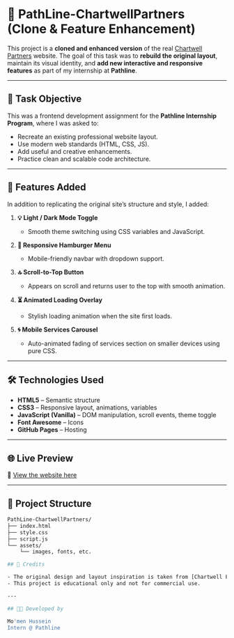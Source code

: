 # 🧠 PathLine-ChartwellPartners (Clone & Feature Enhancement)

This project is a **cloned and enhanced version** of the real [Chartwell Partners](https://chartwellpartners.com/) website. The goal of this task was to **rebuild the original layout**, maintain its visual identity, and **add new interactive and responsive features** as part of my internship at **Pathline**.

---

## 📌 Task Objective

This was a frontend development assignment for the **Pathline Internship Program**, where I was asked to:
- Recreate an existing professional website layout.
- Use modern web standards (HTML, CSS, JS).
- Add useful and creative enhancements.
- Practice clean and scalable code architecture.

---

## 🚀 Features Added

In addition to replicating the original site’s structure and style, I added:

1. **💡 Light / Dark Mode Toggle**
   - Smooth theme switching using CSS variables and JavaScript.

2. **📱 Responsive Hamburger Menu**
   - Mobile-friendly navbar with dropdown support.

3. **🔝 Scroll-to-Top Button**
   - Appears on scroll and returns user to the top with smooth animation.

4. **⏳ Animated Loading Overlay**
   - Stylish loading animation when the site first loads.

5. **🌀 Mobile Services Carousel**
   - Auto-animated fading of services section on smaller devices using pure CSS.

---

## 🛠️ Technologies Used

- **HTML5** – Semantic structure
- **CSS3** – Responsive layout, animations, variables
- **JavaScript (Vanilla)** – DOM manipulation, scroll events, theme toggle
- **Font Awesome** – Icons
- **GitHub Pages** – Hosting

---

## 🌐 Live Preview

🔗 [View the website here](https://momen5406.github.io/PathLine-ChartwellPartners/)

---

## 📂 Project Structure

```bash
PathLine-ChartwellPartners/
├── index.html
├── style.css
├── script.js
└── assets/
    └── images, fonts, etc.

## 📣 Credits

- The original design and layout inspiration is taken from [Chartwell Partners](https://chartwellpartners.com/).
- This project is educational only and not for commercial use.

---

## 👨‍💻 Developed by

Mo'men Hussein
Intern @ Pathline
